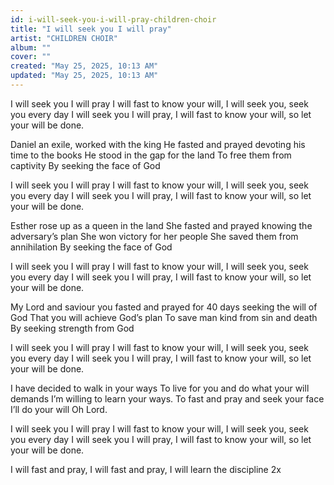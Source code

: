 ```yaml
---
id: i-will-seek-you-i-will-pray-children-choir
title: "I will seek you I will pray"
artist: "CHILDREN CHOIR"
album: ""
cover: ""
created: "May 25, 2025, 10:13 AM"
updated: "May 25, 2025, 10:13 AM"
---
```


I will seek you I will pray
I will fast to know your will, 
I will seek you, seek you every day
I will seek you I will pray, 
I will fast to know your will, so let your will be done.

Daniel an exile, worked with the king
He fasted and prayed devoting his time to the books
He stood in the gap for the land
To free them from captivity
By seeking the face of God

I will seek you I will pray
I will fast to know your will, 
I will seek you, seek you every day
I will seek you I will pray, 
I will fast to know your will, so let your will be done.

Esther rose up as a queen in the land 
She fasted and prayed knowing the adversary’s plan
She won victory for her people
She saved them from annihilation 
By seeking the face of God

I will seek you I will pray
I will fast to know your will, 
I will seek you, seek you every day
I will seek you I will pray, 
I will fast to know your will, so let your will be done.

My Lord and saviour you fasted and prayed 
for 40 days seeking the will of God
That you will achieve God’s plan
To save man kind from sin and death
By seeking strength from God

I will seek you I will pray
I will fast to know your will, 
I will seek you, seek you every day
I will seek you I will pray, 
I will fast to know your will, so let your will be done.

I have decided to walk in your ways 
To live for you and do what your will demands
I’m willing to learn your ways.
To fast and pray and seek your face
I’ll do  your will Oh Lord.

I will seek you I will pray
I will fast to know your will, 
I will seek you, seek you every day
I will seek you I will pray, 
I will fast to know your will, so let your will be done.

I will fast and pray, 
I will fast and pray, 
I will learn the discipline 2x
